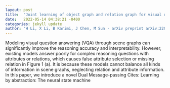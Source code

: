```yaml
---
layout: post
title:  "Joint learning of object graph and relation graph for visual question answering"
date:   2022-05-14 04:38:21 -0400
categories: jekyll update
author: "H Li, X Li, B Karimi, J Chen, M Sun - arXiv preprint arXiv:2205.04188, 2022"
---
```

Modeling visual question answering (VQA) through scene graphs can significantly improve the reasoning accuracy and interpretability. However, existing models answer poorly for complex reasoning questions with attributes or relations, which causes false attribute selection or missing relation in Figure 1 (a). It is because these models cannot balance all kinds of information in scene graphs, neglecting relation and attribute information. In this paper, we introduce a novel Dual Message-passing Cites: Learning by abstraction: The neural state machine